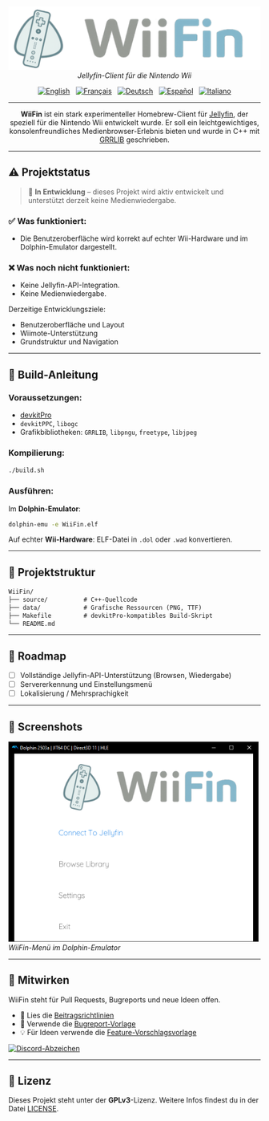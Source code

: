 <p align="center">
  <img src="https://raw.githubusercontent.com/fabienmillet/WiiFin/refs/heads/main/assets/logo_wiifin_banner.png" alt="WiiFin-Logo" width="600"/><br>
  <em>Jellyfin-Client für die Nintendo Wii</em>
</p>

<p align="center">
  <a href="README/README.md"><img src="https://flagcdn.com/w40/gb.png" width="28" alt="English"/></a>
  &nbsp;
  <a href="README/README.fr.md"><img src="https://flagcdn.com/w40/fr.png" width="28" alt="Français"/></a>
  &nbsp;
  <a href="README/README.de.md"><img src="https://flagcdn.com/w40/de.png" width="28" alt="Deutsch"/></a>
  &nbsp;
  <a href="README/README.es.md"><img src="https://flagcdn.com/w40/es.png" width="28" alt="Español"/></a>
  &nbsp;
  <a href="README/README.it.md"><img src="https://flagcdn.com/w40/it.png" width="28" alt="Italiano"/></a>
</p>

---

<p align="center">
<strong>WiiFin</strong> ist ein stark experimenteller Homebrew-Client für <a href="https://jellyfin.org">Jellyfin</a>, der speziell für die Nintendo Wii entwickelt wurde.  
Er soll ein leichtgewichtiges, konsolenfreundliches Medienbrowser-Erlebnis bieten und wurde in C++ mit <a href="https://github.com/GRRLIB/GRRLIB">GRRLIB</a> geschrieben.
</p>

---

## ⚠️ Projektstatus

> 🚧 **In Entwicklung** – dieses Projekt wird aktiv entwickelt und unterstützt derzeit keine Medienwiedergabe.

### ✅ Was funktioniert:
- Die Benutzeroberfläche wird korrekt auf echter Wii-Hardware und im Dolphin-Emulator dargestellt.

### ❌ Was noch nicht funktioniert:
- Keine Jellyfin-API-Integration.
- Keine Medienwiedergabe.

Derzeitige Entwicklungsziele:
- Benutzeroberfläche und Layout
- Wiimote-Unterstützung
- Grundstruktur und Navigation

---

## 🔧 Build-Anleitung

### Voraussetzungen:

- [devkitPro](https://devkitpro.org)
- `devkitPPC`, `libogc`
- Grafikbibliotheken: `GRRLIB`, `libpngu`, `freetype`, `libjpeg`

### Kompilierung:

```bash
./build.sh
````

### Ausführen:

Im **Dolphin-Emulator**:

```bash
dolphin-emu -e WiiFin.elf
```

Auf echter **Wii-Hardware**: ELF-Datei in `.dol` oder `.wad` konvertieren.

---

## 📁 Projektstruktur

```
WiiFin/
├── source/          # C++-Quellcode
├── data/            # Grafische Ressourcen (PNG, TTF)
├── Makefile         # devkitPro-kompatibles Build-Skript
└── README.md
```

---

## 🚀 Roadmap

* [ ] Vollständige Jellyfin-API-Unterstützung (Browsen, Wiedergabe)
* [ ] Servererkennung und Einstellungsmenü
* [ ] Lokalisierung / Mehrsprachigkeit

---

## 📸 Screenshots

<img src="https://github.com/fabienmillet/WiiFin/blob/main/assets/preview.png?raw=true" alt="WiiFin Menü-Screenshot" width="500"/><br> <em>WiiFin-Menü im Dolphin-Emulator</em>

---

## 🤝 Mitwirken

WiiFin steht für Pull Requests, Bugreports und neue Ideen offen.

* 📘 Lies die [Beitragsrichtlinien](CONTRIBUTING.md)
* 🐛 Verwende die [Bugreport-Vorlage](.github/ISSUE_TEMPLATE/bug_report.md)
* 💡 Für Ideen verwende die [Feature-Vorschlagsvorlage](.github/ISSUE_TEMPLATE/feature_request.md)

<a href="https://discord.gg/p9DXfEmUYu">
  <img src="https://img.shields.io/badge/Tritt%20unserem%20Discord%20bei-5865F2?style=for-the-badge&logo=discord&logoColor=white" alt="Discord-Abzeichen"/>
</a>

---

## 📜 Lizenz

Dieses Projekt steht unter der **GPLv3**-Lizenz.
Weitere Infos findest du in der Datei [LICENSE](LICENSE).
